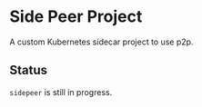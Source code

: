 # Side Peer Project
A custom Kubernetes sidecar project to use p2p.

## Status
`sidepeer` is still in progress.
